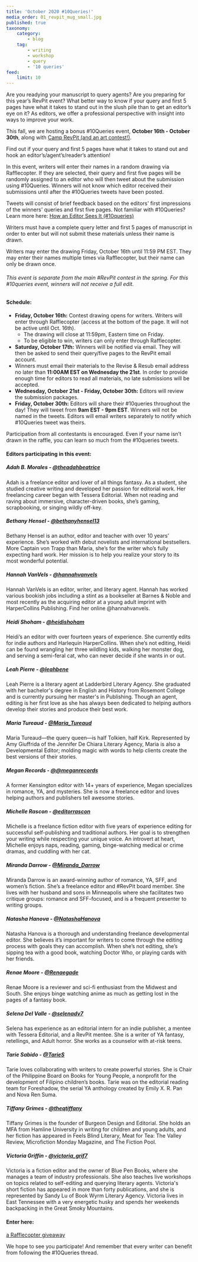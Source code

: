 ```yaml
---
title: 'October 2020 #10Queries!'
media_order: 01_revpit_mug_small.jpg
published: true
taxonomy:
    category:
        - blog
    tag:
        - writing
        - workshop
        - query
        - '10 queries'
feed:
    limit: 10
---
```


Are you readying your manuscript to query agents? Are you preparing for this year’s RevPit event? What better way to know if your query and first 5 pages have what it takes to stand out in the slush pile than to get an editor’s eye on it? As editors, we offer a professional perspective with insight into ways to improve your work.

This fall, we are hosting a bonus #10Queries event, **October 16th -  October 30th**, along with [Camp RevPit (and an art contest!)](https://reviseresub.com/mini-events/camp-revpit-fall-2020).
 
Find out if your query and first 5 pages have what it takes to stand out and hook an editor’s/agent’s/reader’s attention! 
 
In this event, writers will enter their names in a random drawing via Rafflecopter. If they are selected, their query and first five pages will be randomly assigned to an editor who will then tweet about the submission using #10Queries. Winners will not know which editor received their submissions until after the #10Queries tweets have been posted.
 
Tweets will consist of brief feedback based on the editors' first impressions of the winners' queries and first five pages. Not familiar with #10Queries? Learn more here: [How an Editor Sees It (#10queries)](http://katiemccoach.com/how-an-editor-sees-it-10queries?target=_blank)
 
Writers must have a complete query letter and first 5 pages of manuscript in order to enter but will not submit these materials unless their name is drawn.
 
Writers may enter the drawing Friday, October 16th until 11:59 PM EST. They may enter their names multiple times via Rafflecopter, but their name can only be drawn once. 
 
###### This event is separate from the main #RevPit contest in the spring. For this #10queries event, winners will not receive a full edit.

#### Schedule:

 * **Friday, October 16th:** Contest drawing opens for writers. Writers will enter through Rafflecopter (access at the bottom of the page. It will not be active until Oct. 16th). 
    * The drawing will close at 11:59pm, Eastern time on Friday. 
    * To be eligible to win, writers can only enter through Rafflecopter.
 * **Saturday, October 17th:** Winners will be notified via email. They will then be asked to send their query/five pages to the RevPit email account. 
 * Winners must email their materials to the Revise & Resub email address no later than **11:00AM EST on Wednesday the 21st**. In order to provide enough time for editors to read all materials, no late submissions will be accepted.
 * **Wednesday, October 21st - Friday, October 30th:** Editors will review the submission packages.
 * **Friday, October 30th:** Editors will share their #10queries throughout the day! They will tweet from **9am EST - 9pm EST**. Winners will not be named in the tweets. Editors will email writers separately to notify which #10Queries tweet was theirs.
 
Participation from all contestants is encouraged. Even if your name isn’t drawn in the raffle, you can learn so much from the #10queries tweets.


#### Editors participating in this event:

##### Adah B. Morales - [@theadahbeatrice](https://twitter.com/theadahbeatrice?target=_blank)

Adah is a freelance editor and lover of all things fantasy. As a student, she studied creative writing and developed her passion for editorial work. Her freelancing career began with Tessera Editorial. When not reading and raving about immersive, character-driven books, she’s gaming, scrapbooking, or singing wildly off-key.

##### Bethany Hensel - [@bethanyhensel13](https://twitter.com/bethanyhensel13?target=_blank)

Bethany Hensel is an author, editor and teacher with over 10 years’ experience. She’s worked with debut novelists and international bestsellers. More Captain von Trapp than Maria, she’s for the writer who’s fully expecting hard work. Her mission is to help you realize your story to its most wonderful potential.

##### Hannah VanVels - [@hannahvanvels](https://twitter.com/hannahvanvels?target=_blank)

Hannah VanVels is an editor, writer, and literary agent. Hannah has worked various bookish jobs including a stint as a bookseller at Barnes & Noble and most recently as the acquiring editor at a young adult imprint with HarperCollins Publishing. Find her online @hannahvanvels.

##### Heidi Shoham - [@heidishoham](https://twitter.com/heidishoham?target=_blank)

Heidi’s an editor with over fourteen years of experience. She currently edits for indie authors and Harlequin HarperCollins. When she’s not editing, Heidi can be found wrangling her three wildling kids, walking her monster dog, and serving a semi-feral cat, who can never decide if she wants in or out.

##### Leah Pierre - [@leahbene](https://twitter.com/leahbene?target=_blank)

Leah Pierre is a literary agent at Ladderbird Literary Agency. She graduated with her bachelor's degree in English and History from Rosemont College and is currently pursuing her master's in Publishing. Though an agent, editing is her first love as she has always been dedicated to helping authors develop their stories and produce their best work.

##### Maria Tureaud - [@Maria_Tureaud](https://twitter.com/Maria_Tureaud?target=_blank)

Maria Tureaud&mdash;the query queen&mdash;is half Tolkien, half Kirk. Represented by Amy Giuffrida of the Jennifer De Chiara Literary Agency, Maria is also a Developmental Editor; molding magic with words to help clients create the best versions of their stories.

##### Megan Records - [@@meganrecords](https://twitter.com/@meganrecords?target=_blank)

A former Kensington editor with 14+ years of experience, Megan specializes in romance, YA, and mysteries. She is now a freelance editor and loves helping authors and publishers tell awesome stories.

##### Michelle Rascon - [@editorrascon](https://twitter.com/editorrascon?target=_blank)

Michelle is a freelance fiction editor with five years of experience editing for successful self-publishing and traditional authors. Her goal is to strengthen your writing while respecting your unique voice. An introvert at heart, Michelle enjoys naps, reading, gaming, binge-watching medical or crime dramas, and cuddling with her cat.

##### Miranda Darrow - [@Miranda_Darrow](https://twitter.com/Miranda_Darrow?target=_blank)

Miranda Darrow is an award-winning author of romance, YA, SFF, and women’s fiction. She’s a freelance editor and #RevPit board member. She lives with her husband and sons in Minneapolis where she facilitates two critique groups: romance and SFF-focused, and is a frequent presenter to writing groups.

##### Natasha Hanova - [@NatashaHanova](https://twitter.com/NatashaHanova?target=_blank)

Natasha Hanova is a thorough and understanding freelance developmental editor. She believes it’s important for writers to come through the editing process with goals they can accomplish. When she’s not editing, she’s sipping tea with a good book, watching Doctor Who, or playing cards with her friends.

##### Renae Moore - [@Renaegade](https://twitter.com/Renaegade?target=_blank)

Renae Moore is a reviewer and sci-fi enthusiast from the Midwest and South. She enjoys binge watching anime as much as getting lost in the pages of a fantasy book.

##### Selena Del Valle - [@selenadv7](https://twitter.com/selenadv7?target=_blank)

Selena has experience as an editorial intern for an indie publisher, a mentee with Tessera Editorial, and a RevPit mentee. She is a writer of YA fantasy, retellings, and Adult horror. She works as a counselor with at-risk teens.

##### Tarie Sabido - [@TarieS](https://twitter.com/TarieS?target=_blank)

Tarie loves collaborating with writers to create powerful stories. She is Chair of the Philippine Board on Books for Young People, a nonprofit for the development of Filipino children’s books. Tarie was on the editorial reading team for Foreshadow, the serial YA anthology created by Emily X. R. Pan and Nova Ren Suma.

##### Tiffany Grimes - [@theqtiffany](https://twitter.com/theqtiffany?target=_blank)

Tiffany Grimes is the founder of Burgeon Design and Editorial. She holds an MFA from Hamline University in writing for children and young adults, and her fiction has appeared in Feels Blind Literary, Meat for Tea: The Valley Review, Microfiction Monday Magazine, and The Fiction Pool.

##### Victoria Griffin - [@victoria_grif7](https://twitter.com/victoria_grif7?target=_blank)

Victoria is a fiction editor and the owner of Blue Pen Books, where she manages a team of industry professionals. She also teaches live workshops on topics related to self-editing and querying literary agents. Victoria's short fiction has appeared in more than forty publications, and she is represented by Sandy Lu of Book Wyrm Literary Agency. Victoria lives in East Tennessee with a very energetic husky and spends her weekends backpacking in the Great Smoky Mountains.


#### Enter here:

<a class="rcptr" href="http://www.rafflecopter.com/rafl/display/4bed576913/" rel="nofollow" data-raflid="4bed576913" data-theme="classic" data-template="" id="rcwidget_gf095v5b">a Rafflecopter giveaway</a>
<script src="https://widget-prime.rafflecopter.com/launch.js"></script>


We hope to see you participate! And remember that every writer can benefit from following the #10Queries thread. 